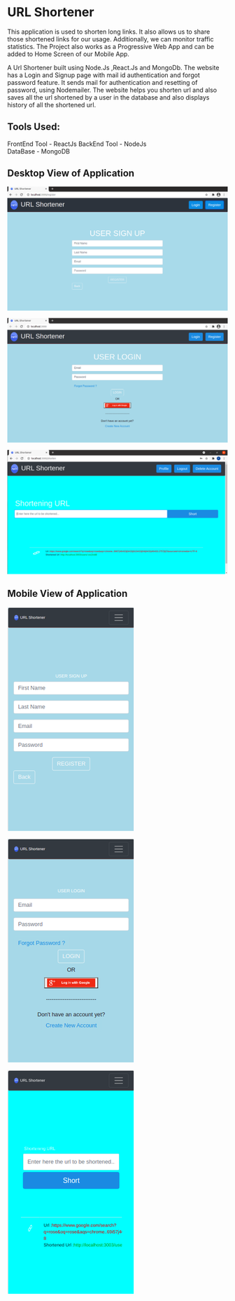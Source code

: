 
# URL Shortener

 
This application is used to shorten long links. It also allows us to share those shortened links for our usage.
Additionally, we can monitor traffic statistics. 
The Project also works as a Progressive Web App and can be added to Home Screen of our Mobile App.

A Url Shortener built using Node.Js ,React.Js and MongoDb. 
The website has a Login and Signup page with mail id authentication and forgot password feature. It sends mail for authentication and resetting of password, using Nodemailer. The website helps you shorten url and also saves all the url shortened by a user in the database and also displays history of all the shortened url.


## Tools Used:

FrontEnd Tool - ReactJs
BackEnd Tool -  NodeJs  
DataBase - MongoDB 


## Desktop View of Application


![](images/computer_view/c_signup.png)


![](images/computer_view/c_login.png)


![](images/computer_view/c_shorten.png)


## Mobile View of Application


![](images/mobile_view/m_signup.png)


![](images/mobile_view/m_login.png)


![](images/mobile_view/m_shorten.png)
